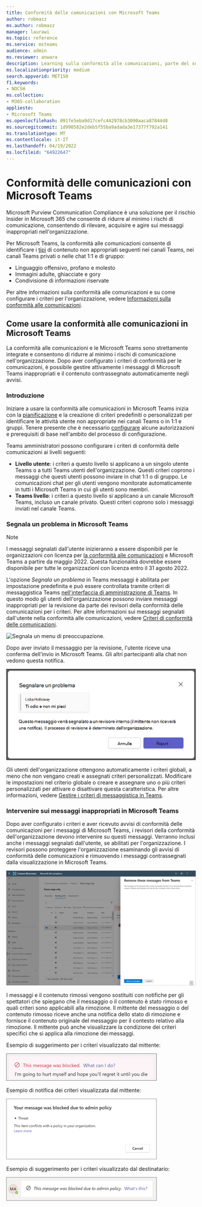 ```yaml
---
title: Conformità delle comunicazioni con Microsoft Teams
author: robmazz
ms.author: robmazz
manager: laurawi
ms.topic: reference
ms.service: msteams
audience: admin
ms.reviewer: anwara
description: Learning sulla conformità alle comunicazioni, parte del set di soluzioni di rischio Insider, dal punto di vista Microsoft Teams (fa parte della funzionalità di conformità alle comunicazioni di M365).
ms.localizationpriority: medium
search.appverid: MET150
f1.keywords:
- NOCSH
ms.collection:
- M365-collaboration
appliesto:
- Microsoft Teams
ms.openlocfilehash: 091fe5eba9d17cefc442978cb3090aaca87844d8
ms.sourcegitcommit: 1d990582e2deb5f55ba9adada3e17377f792a141
ms.translationtype: MT
ms.contentlocale: it-IT
ms.lasthandoff: 04/19/2022
ms.locfileid: "64922647"
---
```

# <a name="communication-compliance-with-microsoft-teams"></a>Conformità delle comunicazioni con Microsoft Teams

Microsoft Purview Communication Compliance è una soluzione per il rischio Insider in Microsoft 365 che consente di ridurre al minimo i rischi di comunicazione, consentendo di rilevare, acquisire e agire sui messaggi inappropriati nell'organizzazione.

Per Microsoft Teams, la conformità alle comunicazioni consente di identificare i [tipi](/microsoft-365/compliance/communication-compliance-feature-reference) di contenuto non appropriati seguenti nei canali Teams, nei canali Teams privati o nelle chat 1:1 e di gruppo:

- Linguaggio offensivo, profano e molesto
- Immagini adulte, ghiacciate e gory
- Condivisione di informazioni riservate

Per altre informazioni sulla conformità alle comunicazioni e su come configurare i criteri per l'organizzazione, vedere [Informazioni sulla conformità alle comunicazioni](/microsoft-365/compliance/communication-compliance).

## <a name="how-to-use-communication-compliance-in-microsoft-teams"></a>Come usare la conformità alle comunicazioni in Microsoft Teams

La conformità alle comunicazioni e le Microsoft Teams sono strettamente integrate e consentono di ridurre al minimo i rischi di comunicazione nell'organizzazione. Dopo aver configurato i criteri di conformità per le comunicazioni, è possibile gestire attivamente i messaggi di Microsoft Teams inappropriati e il contenuto contrassegnato automaticamente negli avvisi.

### <a name="getting-started"></a>Introduzione

Iniziare a usare la conformità alle comunicazioni in Microsoft Teams inizia con la [pianificazione](/microsoft-365/compliance/communication-compliance-plan) e la creazione di criteri predefiniti o personalizzati per identificare le attività utente non appropriate nei canali Teams o in 1:1 e gruppi. Tenere presente che è necessario [configurare](/microsoft-365/compliance/communication-compliance-configure) alcune autorizzazioni e prerequisiti di base nell'ambito del processo di configurazione.

Teams amministratori possono configurare i criteri di conformità delle comunicazioni ai livelli seguenti:

- **Livello utente**: i criteri a questo livello si applicano a un singolo utente Teams o a tutti Teams utenti dell'organizzazione. Questi criteri coprono i messaggi che questi utenti possono inviare in chat 1:1 o di gruppo. Le comunicazioni chat per gli utenti vengono monitorate automaticamente in tutti i Microsoft Teams in cui gli utenti sono membri.
- **Teams livello**: i criteri a questo livello si applicano a un canale Microsoft Teams, incluso un canale privato. Questi criteri coprono solo i messaggi inviati nel canale Teams.

### <a name="report-a-concern-in-microsoft-teams"></a>Segnala un problema in Microsoft Teams

>[!NOTE]
>I messaggi segnalati dall'utente inizieranno a essere disponibili per le organizzazioni con licenza per [la conformità alle comunicazioni](/microsoft-365/compliance/communication-compliance-configure#subscriptions-and-licensing) e Microsoft Teams a partire da maggio 2022. Questa funzionalità dovrebbe essere disponibile per tutte le organizzazioni con licenza entro il 31 agosto 2022.

L'opzione *Segnala un problema* in Teams messaggi è abilitata per impostazione predefinita e può essere controllata tramite criteri di messaggistica Teams [nell'interfaccia di amministrazione di Teams](/microsoftteams/manage-teams-in-modern-portal). In questo modo gli utenti dell'organizzazione possono inviare messaggi inappropriati per la revisione da parte dei revisori della conformità delle comunicazioni per i criteri. Per altre informazioni sui messaggi segnalati dall'utente nella conformità alle comunicazioni, vedere [Criteri di conformità delle comunicazioni](/microsoft-365/compliance/communication-compliance-policies#user-reported-messages-policy).

![Segnala un menu di preoccupazione.](./media/communication-compliance-report-a-concern-full-menu.png)

Dopo aver inviato il messaggio per la revisione, l'utente riceve una conferma dell'invio in Microsoft Teams. Gli altri partecipanti alla chat non vedono questa notifica.

![Segnala una conferma di preoccupazione.](./media/communication-compliance-report-a-concern.png)

Gli utenti dell'organizzazione ottengono automaticamente i criteri globali, a meno che non vengano creati e assegnati criteri personalizzati. Modificare le impostazioni nel criterio globale o creare e assegnare uno o più criteri personalizzati per attivare o disattivare questa caratteristica. Per altre informazioni, vedere [Gestire i criteri di messaggistica in Teams](/microsoftteams/messaging-policies-in-teams).

### <a name="act-on-inappropriate-messages-in-microsoft-teams"></a>Intervenire sui messaggi inappropriati in Microsoft Teams

Dopo aver configurato i criteri e aver ricevuto avvisi di conformità delle comunicazioni per i messaggi di Microsoft Teams, i revisori della conformità dell'organizzazione devono intervenire su questi messaggi. Verranno inclusi anche i messaggi segnalati dall'utente, se abilitati per l'organizzazione. I revisori possono proteggere l'organizzazione esaminando gli avvisi di conformità delle comunicazioni e rimuovendo i messaggi contrassegnati dalla visualizzazione in Microsoft Teams.

![Rimuovere un messaggio in Teams.](./media/communication-compliance-remove-teams-message.png)

I messaggi e il contenuto rimossi vengono sostituiti con notifiche per gli spettatori che spiegano che il messaggio o il contenuto è stato rimosso e quali criteri sono applicabili alla rimozione. Il mittente del messaggio o del contenuto rimosso riceve anche una notifica dello stato di rimozione e fornisce il contenuto originale del messaggio per il contesto relativo alla rimozione. Il mittente può anche visualizzare la condizione dei criteri specifici che si applica alla rimozione dei messaggi.

Esempio di suggerimento per i criteri visualizzato dal mittente:

![Suggerimento per i criteri per il mittente.](./media/communication-compliance-warning-1.png)

Esempio di notifica dei criteri visualizzata dal mittente:

![Informazioni sulla condizione dei criteri per il mittente.](./media/communication-compliance-warning-2.png)

Esempio di suggerimento per i criteri visualizzato dal destinatario:

![Suggerimento per i criteri per il destinatario.](./media/communication-compliance-warning-3.png)